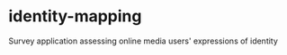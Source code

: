 identity-mapping
================

Survey application assessing online media users' expressions of identity